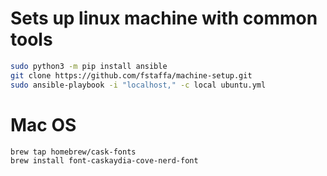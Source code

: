 # Sets up linux machine with common tools

```bash
sudo python3 -m pip install ansible
git clone https://github.com/fstaffa/machine-setup.git
sudo ansible-playbook -i "localhost," -c local ubuntu.yml
```

# Mac OS

```
brew tap homebrew/cask-fonts
brew install font-caskaydia-cove-nerd-font
```
